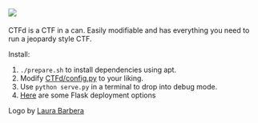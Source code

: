 ![](https://github.com/isislab/CTFd/blob/master/static/img/logo.png)
====

CTFd is a CTF in a can. Easily modifiable and has everything you need to run a jeopardy style CTF.

Install: 
 1. `./prepare.sh` to install dependencies using apt.
 2. Modify [CTFd/config.py](https://github.com/isislab/CTFd/blob/master/CTFd/config.py) to your liking.
 3. Use `python serve.py` in a terminal to drop into debug mode.
 4. [Here](http://flask.pocoo.org/docs/0.10/deploying/) are some Flask deployment options

Logo by [Laura Barbera](http://www.laurabb.com/)
